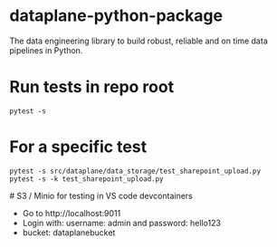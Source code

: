 # dataplane-python-package
The data engineering library to build robust, reliable and on time data pipelines in Python.


# Run tests in repo root
```shell
pytest -s
```

# For a specific test
```shell
pytest -s src/dataplane/data_storage/test_sharepoint_upload.py
pytest -s -k test_sharepoint_upload.py
```

# S3 / Minio for testing in VS code devcontainers
* Go to http://localhost:9011
* Login with: username: admin and password: hello123
* bucket: dataplanebucket
